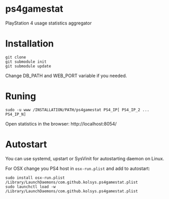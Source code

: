 # ps4gamestat
PlayStation 4 usage statistics aggregator

# Installation

```
git clone 
git submodule init
git submodule update
```

Change DB_PATH and WEB_PORT variable if you needed.

# Runing

`sudo -u www /INSTALLATION/PATH/ps4gamestat PS4_IP[ PS4_IP_2 ... PS4_IP_N]`

Open statistics in the browser: http://localhost:8054/

# Autostart
You can use systemd, upstart or SysVinit for autostarting daemon on Linux.

For OSX change you PS4 host in `osx-run.plist` and add to autostart:
```
sudo install osx-run.plist /Library/LaunchDaemons/com.github.kolsys.ps4gamestat.plist
sudo launchctl load -w /Library/LaunchDaemons/com.github.kolsys.ps4gamestat.plist
```

